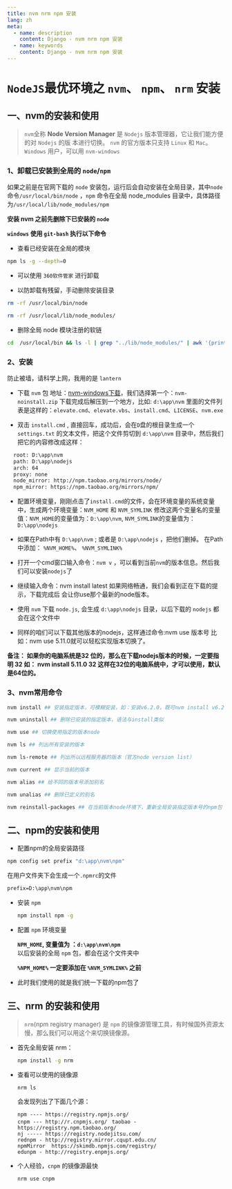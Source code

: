 ```yaml
---
title: nvm nrm npm 安装
lang: zh
meta:
  - name: description
    content: Django - nvm nrm npm 安装
  - name: keywords
    content: Django - nvm nrm npm 安装
---
```

# `NodeJS`最优环境之 `nvm`、 `npm`、 `nrm` 安装
 
## 一、nvm的安装和使用  

> `nvm`全称 **Node Version Manager** 是 `Nodejs` 版本管理器，它让我们能方便的对 `Nodejs` 的版 本进行切换。 `nvm` 的官方版本只支持 `Linux` 和 `Mac`。 `Windows` 用户，可以用 `nvm-windows`

### 1、卸载已安装到全局的 `node`/`npm`  

如果之前是在官网下载的 `node` 安装包，运行后会自动安装在全局目录，其中`node` 命令`/usr/local/bin/node` ，`npm` 命令在全局 node_modules 目录中，具体路径为`/usr/local/lib/node_modules/npm`

**安装 nvm 之前先删除下已安装的 `node`**

**`windows` 使用 `git-bash` 执行以下命令**

* 查看已经安装在全局的模块

```bash
npm ls -g --depth=0 
```

* 可以使用 `360软件管家` 进行卸载

* 以防卸载有残留，手动删除安装目录
```bash
rm -rf /usr/local/bin/node

rm -rf /usr/local/lib/node_modules/
```

* 删除全局 node 模块注册的软链
```bash
cd  /usr/local/bin && ls -l | grep "../lib/node_modules/" | awk '{print $9}'| xargs rm 
```

### 2、安装 

防止被墙，请科学上网，我用的是 `lantern`

* 下载 `nvm` 包 地址：[nvm-windows下载](https://github.com/coreybutler/nvm-windows/releases)，我们选择第一个：`nvm-noinstall.zip` 下载完成后解压到一个地方，比如: `d:\app\nvm` 里面的文件列表是这样的：`elevate.cmd`、`elevate.vbs`、`install.cmd`、`LICENSE`、`nvm.exe`

* 双击 `install.cmd` , 直接回车，成功后，会在`D`盘的根目录生成一个 `settings.txt` 的文本文件，把这个文件剪切到 `d:\app\nvm` 目录中，然后我们把它的内容修改成这样：

```txt
  root: D:\app\nvm
  path: D:\app\nodejs 
  arch: 64 
  proxy: none 
  node_mirror: http://npm.taobao.org/mirrors/node/ 
  npm_mirror: https://npm.taobao.org/mirrors/npm/
```

* 配置环境变量，刚刚点击了`install.cmd`的文件，会在环境变量的系统变量中，生成两个环境变量：`NVM_HOME` 和 `NVM_SYMLINK` 修改这两个变量名的变量值：`NVM_HOME`的变量值为：`D:\app\nvm`,  `NVM_SYMLINK`的变量值为：`D:\app\nodejs`

* 如果在Path中有 `D:\app\nvm` ; 或者是 `D:\app\nodejs` ，把他们删掉。 在Path中添加： `%NVM_HOME%`、 `%NVM_SYMLINK%`

* 打开一个cmd窗口输入命令：`nvm v` ，可以看到当前`nvm`的版本信息。然后我们可以安装`nodejs`了

* 继续输入命令：nvm install latest 如果网络畅通，我们会看到正在下载的提示，下载完成后 会让你use那个最新的node版本。

* 使用 `nvm` 下载 `node.js`, 会生成 `d:\app\nodejs` 目录，以后下载的 `nodejs` 都会在这个文件中

* 同样的咱们可以下载其他版本的nodejs，这样通过命令:nvm use 版本号 比如：nvm use 5.11.0就可以轻松实现版本切换了。

**备注： 如果你的电脑系统是32 位的，那么在下载nodejs版本的时候，一定要指明 32 如： nvm install 5.11.0 32 这样在32位的电脑系统中，才可以使用，默认是64位的。**

### 3、nvm常用命令

```bash
nvm install ## 安装指定版本，可模糊安装，如：安装v6.2.0，既可nvm install v6.2.0，又可nvm install 6.2

nvm uninstall ## 删除已安装的指定版本，语法与install类似

nvm use ## 切换使用指定的版本node

nvm ls ## 列出所有安装的版本

nvm ls-remote ## 列出所以远程服务器的版本（官方node version list）

nvm current ## 显示当前的版本

nvm alias ## 给不同的版本号添加别名

nvm unalias ## 删除已定义的别名

nvm reinstall-packages ## 在当前版本node环境下，重新全局安装指定版本号的npm包
```


## 二、npm的安装和使用

*  配置npm的全局安装路径  
  ```bash
  npm config set prefix "d:\app\nvm\npm"
  ```
  在用户文件夹下会生成一个`.npmrc`的文件
  ```txt
  prefix=D:\app\nvm\npm
  ```

* 安装 `npm`

  ```bash
  npm install npm -g
  ```

* 配置 `npm` 环境变量

  **`NPM_HOME`, 变量值为 ：`d:\app\nvm\npm`**  
  以后安装的全局 `npm` 包，都会在这个文件夹中  

  **`%NPM_HOME%` 一定要添加在 `%NVM_SYMLINK%` 之前**

* 此时我们使用的就是我们统一下载的npm包了

## 三、nrm 的安装和使用
> `nrm`(npm registry manager) 是 `npm` 的镜像源管理工具，有时候国外资源太慢，那么我们可以用这个来切换镜像源。

* 首先全局安装 nrm：
  ```bash
  npm install -g nrm
  ```

* 查看可以使用的镜像源
  ```bash
  nrm ls
  ```
  会发现列出了下面几个源：

  `npm ---- https://registry.npmjs.org/`  
  `cnpm --- http://r.cnpmjs.org/ ` 
  `taobao - https://registry.npm.taobao.org/`  
  `nj ----- https://registry.nodejitsu.com/`  
  `rednpm - http://registry.mirror.cqupt.edu.cn/`  
  `npmMirror  https://skimdb.npmjs.com/registry/`  
  `edunpm - http://registry.enpmjs.org/`  

* 个人经验，`cnpm` 的镜像源最快
  ```bash
  nrm use cnpm
  ```

<Valine/>